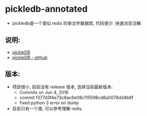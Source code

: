 # pickledb-annotated
- pickledb是一个类似 redis 的单文件数据库, 代码很少. 快速浏览注解.



## 说明:


- [pickleDB](http://pythonhosted.org/pickleDB/)
- [pickleDB - github](https://github.com/patx/pickledb)


## 版本:


- 项目很小, 目前没有 release 版本, 选择当前最新版本:
    - Commits on Jun 4, 2016
    - commit f377d3f4e73c6ac6e08c115598cd8a0078dd4b6f
    - fixed python 3 error on dump
- 目前只有一个类, 可以参考理解 redis.

